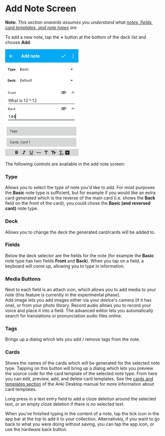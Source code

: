 # Add Note Screen

<!-- toc -->

**Note:** _This section onwards assumes you understand what [notes, fields, card templates, and note types](https://docs.ankiweb.net/getting-started.html#notes--fields) are_

To add a new note, tap the **+** button at the bottom of the deck list and choose **Add**.

![adding.png](img/5-adding.png)

The following controls are available in the add note screen:

### Type

Allows you to select the type of note you'd like to add.
For most purposes the **Basic** note type is sufficient, but for example if you would like an extra card generated which is the reverse of the main card (i.e. shows the **Back** field on the front of the card), you could chose the **Basic (and reversed card)** note type.

### Deck

Allows you to change the deck the generated card/cards will be added to.

### Fields

Below the deck selector are the fields for the note (for example the **Basic** note type has two fields **Front** and **Back**). When you tap on a field, a keyboard will come up, allowing you to type in information.

### Media Buttons

Next to each field is an attach icon, which allows you to add media to your note (this feature is currently in the experimental phase).\
Add image lets you add images either via your device's camera (if it has one), or from your photo library.
Record audio allows you to record your voice and place it into a field. The advanced editor lets you automatically search for translations or pronunciation audio files online.

### Tags

Brings up a dialog which lets you add / remove tags from the note.

### Cards

Shows the names of the cards which will be generated for the selected note type. Tapping on this button will bring up a dialog which lets you preview the source code for the card template of the selected note type. From here you can edit, preview, add, and delete card templates. See the [cards and templates section](https://docs.ankiweb.net/templates/intro.html) of the Anki Desktop manual for more information about card templates.

Long press in a text entry field to add a cloze deletion around the selected text, or an empty cloze deletion if there is no selected text.

When you've finished typing in the content of a note, tap the tick icon in the app bar at the top to add it to your collection. Alternatively, if you want to go back to what you were doing without saving, you can tap the app icon, or use the hardware back button.
